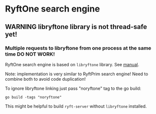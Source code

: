 # RyftOne search engine

## WARNING libryftone library is not thread-safe yet!

### Multiple requests to libryftone from one process at the same time DO NOT WORK!


RyftOne search engine is based on `libryftone` library.
See [manual](http://info.ryft.com/acton/attachment/17117/f-0002/1/-/-/-/-/Ryft-Open-API-Library-User-Guide.pdf).

Note: implementation is very similar to RyftPrim search engine!
Need to combine both to avoid code duplication!

To ignore libryftone linking just pass "noryftone" tag to the go build:

```
go build -tags "noryftone"
```

This might be helpful to build `ryft-server` without `libryftone` installed.
